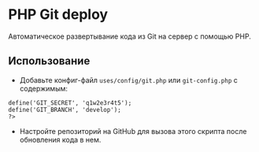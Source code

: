 # PHP Git deploy

Автоматическое развертывание кода из Git на сервер с помощью PHP.

## Использование
 * Добавьте конфиг-файл `uses/config/git.php` или `git-config.php` с содержимым:
 ```<?php
 define('GIT_SECRET', 'q1w2e3r4t5');
 define('GIT_BRANCH', 'develop');
 ?>
 ```
 * Настройте репозиторий на GitHub для вызова этого скрипта после обновления кода в нем.
